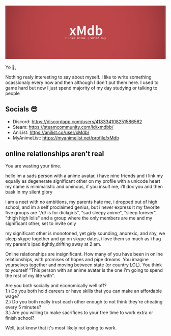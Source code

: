 ![xMdb](./banner.png "Banner")

Yo 👋,

Nothing realy interesting to say about myself. I like to write something ocassionaly every now and then although I don't put them here. I used to game hard but now I just spend majority of my day studying or talking to people

## Socials 😎
 - Discord: https://discordapp.com/users/418334108251586562
 - Steam: https://steamcommunity.com/id/xmdbb/
 - AniList: https://anilist.co/user/xMdb/
 - MyAnimeList: https://myanimelist.net/profile/xMdb

## online relationships aren't real
You are wasting your time.

hello im a sads person with a anime avatar, i have nine friends and i link my equally as degenerate significant other on my profile with a unicode heart
my name is minimalistic and ominous, if you insult me, i'll dox you and then bask in my silent glory

i am a neet with no ambitions, my parents hate me, i dropped out of high school, and im a self proclaimed genius, but i never express it
my favorite five groups are "/d/ is for dickgirls", "sad sleepy anime", "sleep forever", "thigh high lolis" and a group where the only members are me and my significant other, set to invite only

my significant other is monotoned, yet girly sounding, anorexic, and shy, we sleep skype together and go on skype dates, i love them so much as i hug my parent's ipad tightly,drifting away at 2 am.

Online relationships are insignificant.
How many of you have been in online relationships, with promises of hopes and pipe dreams. You imagine yourselves together and moving between state (or country LOL). You think to yourself "This person with an anime avatar is the one i'm going to spend the rest of my life with".

Are you both socially and economically well off?  
   1.) Do you both hold careers or have skills that you can make an affordable wage?  
   2.) Do you both really trust each other enough to not think they're cheating every 5 minutes?  
   3.) Are you willing to make sacrifices to your free time to work extra or finish school?

Well, just know that it's most likely not going to work.